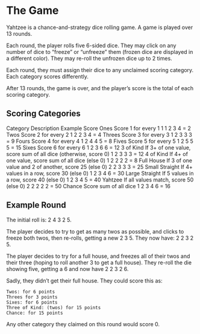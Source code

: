 
# The Game

Yahtzee is a chance-and-strategy dice rolling game. A game is played over 13 rounds.

Each round, the player rolls five 6-sided dice. They may click on any number of dice to “freeze” or “unfreeze” them (frozen dice are displayed in a different color). They may re-roll the unfrozen dice up to 2 times.

Each round, they must assign their dice to any unclaimed scoring category. Each category scores differently.

After 13 rounds, the game is over, and the player’s score is the total of each scoring category.
## Scoring Categories
Category 	Description 	Example Score
Ones 	Score 1 for every 1 	1 1 2 3 4 = 2
Twos 	Score 2 for every 2 	1 2 2 3 4 = 4
Threes 	Score 3 for every 3 	1 2 3 3 3 = 9
Fours 	Score 4 for every 4 	1 2 4 4 5 = 8
Fives 	Score 5 for every 5 	1 2 5 5 5 = 15
Sixes 	Score 6 for every 6 	1 2 3 6 6 = 12
3 of Kind 	If 3+ of one value, score sum of all dice (otherwise, score 0) 	1 2 3 3 3 = 12
4 of Kind 	If 4+ of one value, score sum of all dice (else 0) 	1 2 2 2 2 = 8
Full House 	If 3 of one value and 2 of another, score 25 (else 0) 	2 2 3 3 3 = 25
Small Straight 	If 4+ values in a row, score 30 (else 0) 	1 2 3 4 6 = 30
Large Straight 	If 5 values in a row, score 40 (else 0) 	1 2 3 4 5 = 40
Yahtzee 	If all values match, score 50 (else 0) 	2 2 2 2 2 = 50
Chance 	Score sum of all dice 	1 2 3 4 6 = 16

## Example Round

The initial roll is: 2 4 3 2 5.

The player decides to try to get as many twos as possible, and clicks to freeze both twos, then re-rolls, getting a new 2 3 5. They now have: 2 2 3 2 5.

The player decides to try for a full house, and freezes all of their twos and their three (hoping to roll another 3 to get a full house). They re-roll the die showing five, getting a 6 and now have 2 2 3 2 6.

Sadly, they didn’t get their full house. They could score this as:

    Twos: for 6 points
    Threes for 3 points
    Sixes: for 6 points
    Three of Kind: (twos) for 15 points
    Chance: for 15 points

Any other category they claimed on this round would score 0.
